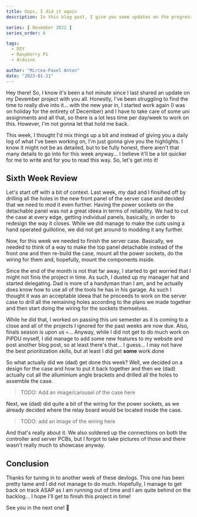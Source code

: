 ```yaml
---
title: Oops, I did it again
description: In this blog post, I give you some updates on the progress I made in the sixth week of my Devember 2022 Project.

series: [ Devember 2022 ]
series_order: 6

tags:
  - DIY
  - Raspberry Pi
  - Arduino

author: "Mircea-Pavel Anton"
date: "2023-01-21"
---
```


Hey there! So, I know it's been a hot minute since I last shared an update on my Devember project with you all. Honestly, I've been struggling to find the time to really dive into it... with the new year in, I started work again (I was on holiday for the entirety of December) and I have to take care of some uni assignments and all that, so there is a lot less time per day/week to work on this. However, I'm not gonna let that hold me back.

This week, I thought I'd mix things up a bit and instead of giving you a daily log of what I've been working on, I'm just gonna give you the highlights. I know it might not be as detailed, but to be fully honest, there aren't that many details to go into for this week anyway... I believe it'll be a lot quicker for me to write and for you to read this way. So, let's get into it!

## Sixth Week Review

Let's start off with a bit of context. Last week, my dad and I finsihed off by drilling all the holes in the new front panel of the server case and decided that we need to mod it even further. Having the power sockets on the detachable panel was not a great ideea in terms of reliability. We had to cut the case at every edge, getting individual panels, basically, in order to redesign the way it closes. While we did manage to make the cuts using a hand operated guillotine, we did not get around to modding it any further.

Now, for this week we needed to finish the server case. Basically, we needed to think of a way to make the top panel detachable instead of the front one and then re-build the case, mount all the power sockets, do the wiring for them and, hopefully, mount the components inside.

Since the end of the month is not that far away, I started to get worried that I might not finis the project in time. As such, I dusted up my manager hat and started delegating. Dad is more of a handyman than I am, and he actually does know how to use all of the tools he has in his garage. As such I thought it was an acceptable ideea that he proceeds to work on the server case to drill all the remaining holes according to the plans we made together and then start doing the wiring for the sockets themselves.

While he did that, I worked on passing this uni semester as it is coming to a close and all of the projects I ignored for the past weeks are now due. Also, finals season is upon us 💀... Anyway, while I did not get to do much work on PiPDU myself, I did manage to add some new features to my website and post another blog post, so at least there's that... I guess... I may not have the best prioritization skills, but at least I did get **some** work done

So what actually did we (dad) get done this week? Well, we decided on a design for the case and how to put it back together and then we (dad) actually cut all the alluminium angle brackets and drilled all the holes to assemble the case.

> TODO: Add an image/carousel of the case here

Next, we (dad) did quite a bit of the wiring for the power sockets, as we already decided where the relay board would be located inside the case.

> TODO: add an image of the wiring here

And that's really about it. We also soldered up the connections on both the controller and server PCBs, but I forgot to take pictures of those and there wasn't really much to showcase anyway.

## Conclusion

Thanks for tuning in to another week of these devlogs. This one has been pretty tame and I did not manage to do much. Hopefully, I manage to get back on track ASAP as I am running out of time and I am quite behind on the backlog... I hope I'll get to finish this project in time!

See you in the next one! 👋
